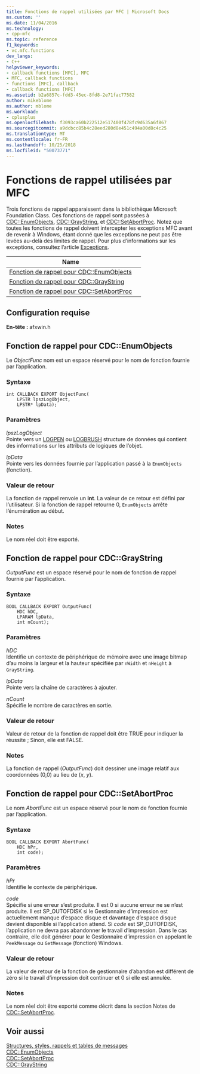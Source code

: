```yaml
---
title: Fonctions de rappel utilisées par MFC | Microsoft Docs
ms.custom: ''
ms.date: 11/04/2016
ms.technology:
- cpp-mfc
ms.topic: reference
f1_keywords:
- vc.mfc.functions
dev_langs:
- C++
helpviewer_keywords:
- callback functions [MFC], MFC
- MFC, callback functions
- functions [MFC], callback
- callback functions [MFC]
ms.assetid: b2a6857c-fdd3-45ec-8fd8-2e71fac77582
author: mikeblome
ms.author: mblome
ms.workload:
- cplusplus
ms.openlocfilehash: f3093ca60b222512e517400f478fc9d635a6f867
ms.sourcegitcommit: a9dcbcc85b4c28eed280d8e451c494a00d8c4c25
ms.translationtype: MT
ms.contentlocale: fr-FR
ms.lasthandoff: 10/25/2018
ms.locfileid: "50073771"
---
```

# <a name="callback-functions-used-by-mfc"></a>Fonctions de rappel utilisées par MFC

Trois fonctions de rappel apparaissent dans la bibliothèque Microsoft Foundation Class. Ces fonctions de rappel sont passées à [CDC::EnumObjects](../../mfc/reference/cdc-class.md#enumobjects), [CDC::GrayString](../../mfc/reference/cdc-class.md#graystring), et [CDC::SetAbortProc](../../mfc/reference/cdc-class.md#setabortproc). Notez que toutes les fonctions de rappel doivent intercepter les exceptions MFC avant de revenir à Windows, étant donné que les exceptions ne peut pas être levées au-delà des limites de rappel. Pour plus d’informations sur les exceptions, consultez l’article [Exceptions](../../mfc/exception-handling-in-mfc.md).

|Name||
|----------|-----------------|
|[Fonction de rappel pour CDC::EnumObjects](#enum_objects)||
|[Fonction de rappel pour CDC::GrayString](#graystring)||
|[Fonction de rappel pour CDC::SetAbortProc](#setabortproc)||

## <a name="requirements"></a>Configuration requise

**En-tête :** afxwin.h

## <a name="enum_objects"></a> Fonction de rappel pour CDC::EnumObjects

Le *ObjectFunc* nom est un espace réservé pour le nom de fonction fournie par l’application.

### <a name="syntax"></a>Syntaxe

```
int CALLBACK EXPORT ObjectFunc(
    LPSTR lpszLogObject,
    LPSTR* lpData);
```

### <a name="parameters"></a>Paramètres

*lpszLogObject*<br/>
Pointe vers un [LOGPEN](../../mfc/reference/logpen-structure.md) ou [LOGBRUSH](../../mfc/reference/logbrush-structure.md) structure de données qui contient des informations sur les attributs de logiques de l’objet.

*lpData*<br/>
Pointe vers les données fournie par l’application passé à la `EnumObjects` (fonction).

### <a name="return-value"></a>Valeur de retour

La fonction de rappel renvoie un **int**. La valeur de ce retour est défini par l’utilisateur. Si la fonction de rappel retourne 0, `EnumObjects` arrête l’énumération au début.

### <a name="remarks"></a>Notes

Le nom réel doit être exporté.

## <a name="graystring"></a>  Fonction de rappel pour CDC::GrayString

*OutputFunc* est un espace réservé pour le nom de fonction de rappel fournie par l’application.

### <a name="syntax"></a>Syntaxe

```
BOOL CALLBACK EXPORT OutputFunc(
    HDC hDC,
    LPARAM lpData,
    int nCount);
```

### <a name="parameters"></a>Paramètres

*hDC*<br/>
Identifie un contexte de périphérique de mémoire avec une image bitmap d’au moins la largeur et la hauteur spécifiée par `nWidth` et `nHeight` à `GrayString`.

*lpData*<br/>
Pointe vers la chaîne de caractères à ajouter.

*nCount*<br/>
Spécifie le nombre de caractères en sortie.

### <a name="return-value"></a>Valeur de retour

Valeur de retour de la fonction de rappel doit être TRUE pour indiquer la réussite ; Sinon, elle est FALSE.

### <a name="remarks"></a>Notes

La fonction de rappel (*OutputFunc*) doit dessiner une image relatif aux coordonnées (0,0) au lieu de (*x*, *y*).

## <a name="setabortproc"></a>  Fonction de rappel pour CDC::SetAbortProc

Le nom *AbortFunc* est un espace réservé pour le nom de fonction fournie par l’application.

### <a name="syntax"></a>Syntaxe

```
BOOL CALLBACK EXPORT AbortFunc(
    HDC hPr,
    int code);
```

### <a name="parameters"></a>Paramètres

*hPr*<br/>
Identifie le contexte de périphérique.

*code*<br/>
Spécifie si une erreur s’est produite. Il est 0 si aucune erreur ne se n’est produite. Il est SP_OUTOFDISK si le Gestionnaire d’impression est actuellement manque d’espace disque et davantage d’espace disque devient disponible si l’application attend. Si *code* est SP_OUTOFDISK, l’application ne devra pas abandonner le travail d’impression. Dans le cas contraire, elle doit générer pour le Gestionnaire d’impression en appelant le `PeekMessage` ou `GetMessage` (fonction) Windows.

### <a name="return-value"></a>Valeur de retour

La valeur de retour de la fonction de gestionnaire d’abandon est différent de zéro si le travail d’impression doit continuer et 0 si elle est annulée.

### <a name="remarks"></a>Notes

Le nom réel doit être exporté comme décrit dans la section Notes de [CDC::SetAbortProc](../../mfc/reference/cdc-class.md#setabortproc).

## <a name="see-also"></a>Voir aussi

[Structures, styles, rappels et tables de messages](structures-styles-callbacks-and-message-maps.md)<br/>
[CDC::EnumObjects](../../mfc/reference/cdc-class.md#enumobjects)<br/>
[CDC::SetAbortProc](../../mfc/reference/cdc-class.md#setabortproc)<br/>
[CDC::GrayString](../../mfc/reference/cdc-class.md#graystring)

